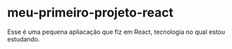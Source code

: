 # meu-primeiro-projeto-react

Esse é uma pequena apliacação que fiz em React, tecnologia no qual estou estudando.
